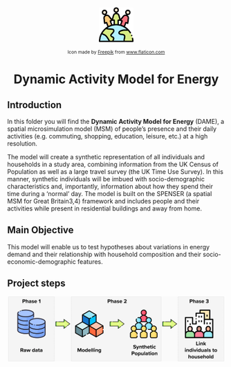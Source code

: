 <!-- PROJECT LOGO -->
<br />
<p align="center">
    <img src="inputs/icons/002-feminism.svg" alt="Logo" height="80" id="logo">
    <p  align="center" style="font-size:0.75em;">Icon made by <a href="https://www.freepik.com" title="Freepik">Freepik</a> from <a href="https://www.flaticon.com/" title="Flaticon">www.flaticon.com</a></p>
    <h1 align="center"> Dynamic Activity Model for Energy</h1>
</p>

## Introduction

In this folder you will find the **Dynamic Activity Model for Energy** (DAME), a spatial microsimulation model (MSM) of people’s presence and their daily activities (e.g. commuting, shopping, education, leisure, etc.) at a high resolution.

The model will create a synthetic representation of all individuals and households in a study area, combining information from the UK Census of Population as well as a large travel survey (the UK Time Use Survey). In this manner, synthetic individuals will be imbued with socio-demographic characteristics and, importantly, information about how they spend their time during a ‘normal’ day. The model is built on the SPENSER (a spatial MSM for Great Britain3,4) framework and includes people and their activities while present in residential buildings and away from home.

## Main Objective

This model will enable us to test hypotheses about variations in energy demand and their relationship with household composition and their socio-economic-demographic features.

## Project steps
<p align="center">
    <img src="inputs/01-flow.png" alt="DAME main steps" width="500">
</p>
